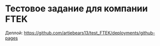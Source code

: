 # Тестовое задание для компании FTEK

Деплой: https://github.com/artiebears13/test_FTEK/deployments/github-pages